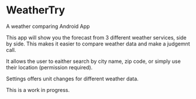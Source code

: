 # WeatherTry
A weather comparing Android App

This app will show you the forecast from 3 different weather services, side by side. This makes it easier to compare weather data and make a judgemnt call. 

It allows the user to eaither search by city name, zip code, or simply use their location (permission required). 

Settings offers unit changes for different weather data.

This is a work in progress.
